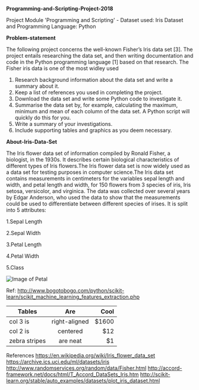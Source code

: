 **Programming-and-Scripting-Project-2018**

Project Module 'Programming and Scripting' - Dataset used: Iris Dataset and Programming Language: Python

**Problem-statement**

The following project concerns the well-known Fisher’s Iris data set [3]. The project
entails  researching the data set, and then writing documentation and code in the
Python programming language [1] based on that research. The Fisher iris data is one of the most widley used 

1. Research background information about the data set and write a summary about
it.
2. Keep a list of references you used in completing the project.
3. Download the data set and write some Python code to investigate it.
4. Summarise the data set by, for example, calculating the maximum, minimum and
mean of each column of the data set. A Python script will quickly do this for you.
5. Write a summary of your investigations.
6. Include supporting tables and graphics as you deem necessary.

**About-Iris-Data-Set**

The Iris flower data set of information compiled by Ronald Fisher, a biologist, in the 1930s. It describes certain biological characteristics of different types of Iris flowers.The Iris flower data set is now widely used as a data set for testing purposes in computer science.The Iris data set contains measurements in centimeters for the variables sepal length and width, and petal length and width, for 150 flowers from 3 species of iris, Iris setosa, versicolor, and virginica. The data was collected over several years by Edgar Anderson, who used the data to show that the measurements could be used to differentiate between different species of irises. It is split into 5 attributes:

1.Sepal Length

2.Sepal Width

3.Petal Length

4.Petal Width

5.Class

   ![Image of Petal](http://www.bogotobogo.com/python/scikit-learn/images/features/iris-data-set.png)

Ref: http://www.bogotobogo.com/python/scikit-learn/scikit_machine_learning_features_extraction.php


| Tables        | Are           | Cool  |
| ------------- |:-------------:| -----:|
| col 3 is      | right-aligned | $1600 |
| col 2 is      | centered      |   $12 |
| zebra stripes | are neat      |    $1 |

References 
https://en.wikipedia.org/wiki/Iris_flower_data_set
https://archive.ics.uci.edu/ml/datasets/iris
http://www.randomservices.org/random/data/Fisher.html
http://accord-framework.net/docs/html/T_Accord_DataSets_Iris.htm
http://scikit-learn.org/stable/auto_examples/datasets/plot_iris_dataset.html
